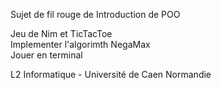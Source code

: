 Sujet de fil rouge de Introduction de POO

Jeu de Nim et TicTacToe \
Implementer l'algorimth NegaMax \
Jouer en terminal 

L2 Informatique - Université de Caen Normandie
